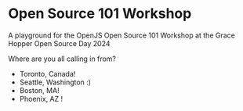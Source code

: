 # Open Source 101 Workshop
A playground for the OpenJS Open Source 101 Workshop at the Grace Hopper Open Source Day 2024

Where are you all calling in from?
- Toronto, Canada!
- Seattle, Washington :)
- Boston, MA!
- Phoenix, AZ !
